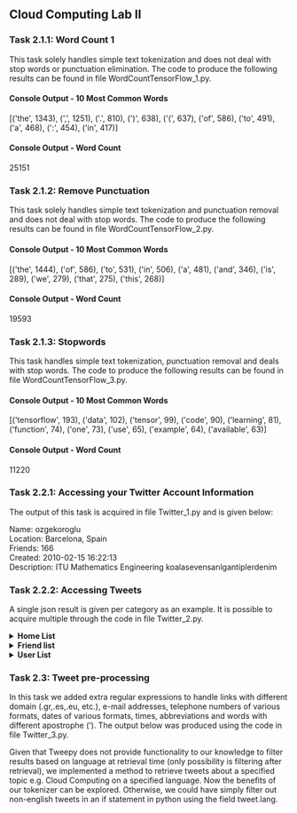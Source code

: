 ## Cloud Computing Lab II

### Task 2.1.1: Word Count 1
This task solely handles simple text tokenization and does not deal with stop words or punctuation elimination.
The code to produce the following results can be found in file WordCountTensorFlow_1.py.

#### Console Output - 10 Most Common Words
[('the', 1343), (',', 1251), ('.', 810), (')', 638), ('(', 637), ('of', 586), ('to', 491), ('a', 468), (':', 454), ('in', 417)]

#### Console Output - Word Count
25151

### Task 2.1.2: Remove Punctuation
This task solely handles simple text tokenization and punctuation removal and does not deal with stop words.
The code to produce the following results can be found in file WordCountTensorFlow_2.py.

#### Console Output - 10 Most Common Words
[('the', 1444), ('of', 586), ('to', 531), ('in', 506), ('a', 481), ('and', 346), ('is', 289), ('we', 279), ('that', 275), ('this', 268)]

#### Console Output - Word Count
19593

### Task 2.1.3: Stopwords
This task handles simple text tokenization, punctuation removal and deals with stop words.
The code to produce the following results can be found in file WordCountTensorFlow_3.py.

#### Console Output - 10 Most Common Words
[('tensorflow', 193), ('data', 102), ('tensor', 99), ('code', 90), ('learning', 81), ('function', 74), ('one', 73), ('use', 65), ('example', 64), ('available', 63)]

#### Console Output - Word Count
11220

### Task 2.2.1: Accessing your Twitter Account Information
The output of this task is acquired in file Twitter_1.py and is given below:

Name: ozgekoroglu  
Location: Barcelona, Spain  
Friends: 166  
Created: 2010-02-15 16:22:13  
Description: ITU Mathematics Engineering koalasevensarılgantiplerdenim  

### Task 2.2.2: Accessing Tweets
A single json result is given per category as an example. It is possible to acquire multiple through the code in file Twitter_2.py.

<details> 
<summary><b>Home List</b></summary>

```json
{
  "in_reply_to_user_id_str": null,
  "retweet_count": 15,
  "text": "de baby boomers found that the average IQ score of a blonde is actually higher than those with other hair colors.A study of naturally blon",
  "retweeted": false,
  "in_reply_to_screen_name": null,
  "is_quote_status": false,
  "user": {
    "profile_link_color": "0D9BA8",
    "friends_count": 1,
    "protected": false,
    "is_translator": false,
    "lang": "en",
    "profile_sidebar_fill_color": "FFFFFF",
    "notifications": false,
    "contributors_enabled": false,
    "has_extended_profile": false,
    "id_str": "95023423",
    "statuses_count": 151824,
    "listed_count": 18368,
    "profile_background_tile": false,
    "profile_background_image_url_https": "https://pbs.twimg.com/profile_background_images/458303470945058816/1IXg4LCd.jpeg",
    "profile_banner_url": "https://pbs.twimg.com/profile_banners/95023423/1464904901",
    "default_profile_image": false,
    "created_at": "Sun Dec 06 16:07:01 +0000 2009",
    "profile_background_color": "C0DEED",
    "name": "UberFacts",
    "profile_text_color": "000000",
    "following": true,
    "id": 95023423,
    "utc_offset": -21600,
    "followers_count": 14517656,
    "default_profile": false,
    "profile_sidebar_border_color": "000000",
    "is_translation_enabled": true,
    "screen_name": "UberFacts",
    "entities": {
      "description": {
        "urls": []
      },
      "url": {
        "urls": [
          {
            "expanded_url": "https://amzn.com/0062441167",
            "indices": [
              0,
              23
            ],
            "url": "https://t.co/SZLgCWyHWM",
            "display_url": "amzn.com/0062441167"
          }
        ]
      }
    },
    "description": "The most unimportant things you'll never need to know.",
    "time_zone": "Central Time (US & Canada)",
    "follow_request_sent": false,
    "favourites_count": 1080,
    "url": "https://t.co/SZLgCWyHWM",
    "verified": true,
    "profile_image_url": "http://pbs.twimg.com/profile_images/615696617165885440/JDbUuo9H_normal.jpg",
    "translator_type": "regular",
    "geo_enabled": false,
    "profile_use_background_image": true,
    "location": "Worldwide! ",
    "profile_background_image_url": "http://pbs.twimg.com/profile_background_images/458303470945058816/1IXg4LCd.jpeg",
    "profile_image_url_https": "https://pbs.twimg.com/profile_images/615696617165885440/JDbUuo9H_normal.jpg"
  },
  "in_reply_to_status_id": null,
  "source": "<a href=\"http://bufferapp.com\" rel=\"nofollow\">Buffer</a>",
  "in_reply_to_status_id_str": null,
  "created_at": "Fri Mar 09 08:47:00 +0000 2018",
  "coordinates": null,
  "favorited": false,
  "favorite_count": 63,
  "id": 972030984311930881,
  "lang": "en",
  "id_str": "972030984311930881",
  "entities": {
    "user_mentions": [],
    "urls": [],
    "symbols": [],
    "hashtags": []
  },
  "geo": null,
  "truncated": false,
  "place": null,
  "in_reply_to_user_id": null,
  "contributors": null
}
```
</details>

<details> 
<summary><b>Friend list</b></summary>

```json
{
  "profile_link_color": "1DA1F2",
  "listed_count": 0,
  "protected": false,
  "profile_sidebar_fill_color": "DDEEF6",
  "blocking": false,
  "contributors_enabled": false,
  "id_str": "951810826805153794",
  "statuses_count": 45,
  "live_following": false,
  "profile_banner_url": "https://pbs.twimg.com/profile_banners/951810826805153794/1515865828",
  "created_at": "Fri Jan 12 13:39:19 +0000 2018",
  "name": "eliftubaok",
  "is_translation_enabled": false,
  "id": 951810826805153794,
  "lang": "tr",
  "profile_background_tile": false,
  "screen_name": "eliftubaok",
  "time_zone": null,
  "favourites_count": 68,
  "url": null,
  "notifications": false,
  "translator_type": "none",
  "profile_use_background_image": true,
  "profile_background_color": "F5F8FA",
  "friends_count": 118,
  "is_translator": false,
  "has_extended_profile": true,
  "default_profile": true,
  "description": "Coffeeaddict.\nMusiclover.\nAlmostfoodie.",
  "muting": false,
  "profile_background_image_url_https": null,
  "location": "",
  "blocked_by": false,
  "profile_text_color": "333333",
  "following": true,
  "utc_offset": null,
  "followers_count": 34,
  "profile_sidebar_border_color": "C0DEED",
  "status": {
    "in_reply_to_user_id_str": null,
    "retweet_count": 0,
    "text": "Ayn\u0131 vapurdan indi\u011fin halde dolmu\u015f s\u0131ras\u0131na senden \u00f6nce ge\u00e7enlerden nefret edenlerdenim",
    "retweeted": false,
    "in_reply_to_screen_name": null,
    "is_quote_status": false,
    "id_str": "966186975475757062",
    "in_reply_to_status_id": null,
    "source": "<a href=\"http://twitter.com/download/iphone\" rel=\"nofollow\">Twitter for iPhone</a>",
    "in_reply_to_status_id_str": null,
    "created_at": "Wed Feb 21 05:45:00 +0000 2018",
    "coordinates": null,
    "favorited": false,
    "favorite_count": 0,
    "id": 966186975475757062,
    "lang": "tr",
    "entities": {
      "user_mentions": [],
      "urls": [],
      "symbols": [],
      "hashtags": []
    },
    "geo": null,
    "truncated": false,
    "place": null,
    "in_reply_to_user_id": null,
    "contributors": null
  },
  "entities": {
    "description": {
      "urls": []
    }
  },
  "default_profile_image": false,
  "follow_request_sent": false,
  "verified": false,
  "profile_image_url": "http://pbs.twimg.com/profile_images/951812515335467008/2Cf6U9X1_normal.jpg",
  "geo_enabled": true,
  "profile_background_image_url": null,
  "profile_image_url_https": "https://pbs.twimg.com/profile_images/951812515335467008/2Cf6U9X1_normal.jpg"
}
```
</details>

<details> 
<summary><b>User List</b></summary>

```json
{
  "in_reply_to_user_id_str": null,
  "retweet_count": 713,
  "text": "RT @ozgurugzo: +after all this time?\n-always. https://t.co/mRmQlBAGSx",
  "retweeted": true,
  "in_reply_to_screen_name": null,
  "is_quote_status": false,
  "extended_entities": {
    "media": [
      {
        "source_status_id_str": "818535595765104640",
        "id": 818535574491582464,
        "type": "photo",
        "media_url": "http://pbs.twimg.com/media/C1wFxKmXUAAgsKU.jpg",
        "source_status_id": 818535595765104640,
        "indices": [
          46,
          69
        ],
        "display_url": "pic.twitter.com/mRmQlBAGSx",
        "source_user_id": 43098432,
        "id_str": "818535574491582464",
        "source_user_id_str": "43098432",
        "url": "https://t.co/mRmQlBAGSx",
        "media_url_https": "https://pbs.twimg.com/media/C1wFxKmXUAAgsKU.jpg",
        "expanded_url": "https://twitter.com/ozgurugzo/status/818535595765104640/photo/1",
        "sizes": {
          "medium": {
            "resize": "fit",
            "w": 736,
            "h": 905
          },
          "small": {
            "resize": "fit",
            "w": 553,
            "h": 680
          },
          "large": {
            "resize": "fit",
            "w": 736,
            "h": 905
          },
          "thumb": {
            "resize": "crop",
            "w": 150,
            "h": 150
          }
        }
      }
    ]
  },
  "user": {
    "profile_link_color": "B3454B",
    "friends_count": 112,
    "protected": true,
    "is_translator": false,
    "lang": "en",
    "profile_sidebar_fill_color": "212121",
    "notifications": false,
    "contributors_enabled": false,
    "has_extended_profile": true,
    "id_str": "114496555",
    "statuses_count": 1521,
    "listed_count": 1,
    "profile_background_tile": true,
    "profile_background_image_url_https": "https://pbs.twimg.com/profile_background_images/252257819/Leighton-Meester_1.jpg_e_18a371e83b1bde810f899df57848670ch.jpg",
    "profile_banner_url": "https://pbs.twimg.com/profile_banners/114496555/1405958150",
    "default_profile_image": false,
    "created_at": "Mon Feb 15 16:22:13 +0000 2010",
    "profile_background_color": "6B6161",
    "name": "ozgekoroglu",
    "profile_text_color": "A85959",
    "following": false,
    "id": 114496555,
    "utc_offset": -10800,
    "followers_count": 166,
    "default_profile": false,
    "profile_sidebar_border_color": "505959",
    "is_translation_enabled": false,
    "screen_name": "ozgeekoroglu",
    "entities": {
      "description": {
        "urls": []
      }
    },
    "description": "ITU Mathematics Engineering koalasevensar\u0131lgantiplerdenim",
    "time_zone": "Greenland",
    "follow_request_sent": false,
    "favourites_count": 1788,
    "url": null,
    "verified": false,
    "profile_image_url": "http://pbs.twimg.com/profile_images/793024436307894272/jqZwq6wW_normal.jpg",
    "translator_type": "none",
    "geo_enabled": true,
    "profile_use_background_image": true,
    "location": "Barcelona, Espa\u00f1a",
    "profile_background_image_url": "http://pbs.twimg.com/profile_background_images/252257819/Leighton-Meester_1.jpg_e_18a371e83b1bde810f899df57848670ch.jpg",
    "profile_image_url_https": "https://pbs.twimg.com/profile_images/793024436307894272/jqZwq6wW_normal.jpg"
  },
  "retweeted_status": {
    "in_reply_to_user_id_str": null,
    "retweet_count": 713,
    "text": "+after all this time?\n-always. https://t.co/mRmQlBAGSx",
    "retweeted": true,
    "in_reply_to_screen_name": null,
    "is_quote_status": false,
    "extended_entities": {
      "media": [
        {
          "id_str": "818535574491582464",
          "type": "photo",
          "url": "https://t.co/mRmQlBAGSx",
          "id": 818535574491582464,
          "media_url_https": "https://pbs.twimg.com/media/C1wFxKmXUAAgsKU.jpg",
          "display_url": "pic.twitter.com/mRmQlBAGSx",
          "media_url": "http://pbs.twimg.com/media/C1wFxKmXUAAgsKU.jpg",
          "expanded_url": "https://twitter.com/ozgurugzo/status/818535595765104640/photo/1",
          "indices": [
            31,
            54
          ],
          "sizes": {
            "medium": {
              "resize": "fit",
              "w": 736,
              "h": 905
            },
            "small": {
              "resize": "fit",
              "w": 553,
              "h": 680
            },
            "large": {
              "resize": "fit",
              "w": 736,
              "h": 905
            },
            "thumb": {
              "resize": "crop",
              "w": 150,
              "h": 150
            }
          }
        }
      ]
    },
    "user": {
      "profile_link_color": "1B95E0",
      "friends_count": 366,
      "protected": false,
      "is_translator": false,
      "lang": "tr",
      "profile_sidebar_fill_color": "FFFFFF",
      "notifications": false,
      "contributors_enabled": false,
      "has_extended_profile": false,
      "id_str": "43098432",
      "statuses_count": 13072,
      "listed_count": 601,
      "profile_background_tile": true,
      "profile_background_image_url_https": "https://pbs.twimg.com/profile_background_images/663468149661044736/D_o0CQT1.png",
      "profile_banner_url": "https://pbs.twimg.com/profile_banners/43098432/1519393535",
      "default_profile_image": false,
      "created_at": "Thu May 28 12:23:12 +0000 2009",
      "profile_background_color": "000000",
      "name": "ozgurugzo",
      "profile_text_color": "5F6396",
      "following": false,
      "id": 43098432,
      "utc_offset": -10800,
      "followers_count": 186470,
      "default_profile": false,
      "profile_sidebar_border_color": "000000",
      "is_translation_enabled": true,
      "screen_name": "ozgurugzo",
      "entities": {
        "description": {
          "urls": []
        }
      },
      "description": "bay\u0131l\u0131yorum kendime can\u0131m kendim",
      "time_zone": "Greenland",
      "follow_request_sent": false,
      "favourites_count": 10934,
      "url": null,
      "verified": false,
      "profile_image_url": "http://pbs.twimg.com/profile_images/723833814355705856/K84isY8d_normal.jpg",
      "translator_type": "regular",
      "geo_enabled": false,
      "profile_use_background_image": true,
      "location": "iamozgurugzo@gmail.com",
      "profile_background_image_url": "http://pbs.twimg.com/profile_background_images/663468149661044736/D_o0CQT1.png",
      "profile_image_url_https": "https://pbs.twimg.com/profile_images/723833814355705856/K84isY8d_normal.jpg"
    },
    "in_reply_to_status_id": null,
    "source": "<a href=\"http://twitter.com/download/android\" rel=\"nofollow\">Twitter for Android</a>",
    "in_reply_to_status_id_str": null,
    "created_at": "Mon Jan 09 19:11:08 +0000 2017",
    "coordinates": null,
    "favorited": true,
    "favorite_count": 2696,
    "id": 818535595765104640,
    "lang": "en",
    "id_str": "818535595765104640",
    "entities": {
      "user_mentions": [],
      "urls": [],
      "media": [
        {
          "id_str": "818535574491582464",
          "type": "photo",
          "url": "https://t.co/mRmQlBAGSx",
          "id": 818535574491582464,
          "media_url_https": "https://pbs.twimg.com/media/C1wFxKmXUAAgsKU.jpg",
          "display_url": "pic.twitter.com/mRmQlBAGSx",
          "media_url": "http://pbs.twimg.com/media/C1wFxKmXUAAgsKU.jpg",
          "expanded_url": "https://twitter.com/ozgurugzo/status/818535595765104640/photo/1",
          "indices": [
            31,
            54
          ],
          "sizes": {
            "medium": {
              "resize": "fit",
              "w": 736,
              "h": 905
            },
            "small": {
              "resize": "fit",
              "w": 553,
              "h": 680
            },
            "large": {
              "resize": "fit",
              "w": 736,
              "h": 905
            },
            "thumb": {
              "resize": "crop",
              "w": 150,
              "h": 150
            }
          }
        }
      ],
      "symbols": [],
      "hashtags": []
    },
    "geo": null,
    "truncated": false,
    "place": null,
    "in_reply_to_user_id": null,
    "contributors": null,
    "possibly_sensitive": false
  },
  "in_reply_to_status_id": null,
  "source": "<a href=\"http://twitter.com/download/iphone\" rel=\"nofollow\">Twitter for iPhone</a>",
  "in_reply_to_status_id_str": null,
  "created_at": "Sat Oct 28 21:16:43 +0000 2017",
  "coordinates": null,
  "favorited": true,
  "favorite_count": 0,
  "id": 924384455300698113,
  "lang": "en",
  "id_str": "924384455300698113",
  "entities": {
    "user_mentions": [
      {
        "name": "ozgurugzo",
        "id_str": "43098432",
        "indices": [
          3,
          13
        ],
        "screen_name": "ozgurugzo",
        "id": 43098432
      }
    ],
    "urls": [],
    "media": [
      {
        "source_status_id_str": "818535595765104640",
        "id": 818535574491582464,
        "type": "photo",
        "media_url": "http://pbs.twimg.com/media/C1wFxKmXUAAgsKU.jpg",
        "source_status_id": 818535595765104640,
        "indices": [
          46,
          69
        ],
        "display_url": "pic.twitter.com/mRmQlBAGSx",
        "source_user_id": 43098432,
        "id_str": "818535574491582464",
        "source_user_id_str": "43098432",
        "url": "https://t.co/mRmQlBAGSx",
        "media_url_https": "https://pbs.twimg.com/media/C1wFxKmXUAAgsKU.jpg",
        "expanded_url": "https://twitter.com/ozgurugzo/status/818535595765104640/photo/1",
        "sizes": {
          "medium": {
            "resize": "fit",
            "w": 736,
            "h": 905
          },
          "small": {
            "resize": "fit",
            "w": 553,
            "h": 680
          },
          "large": {
            "resize": "fit",
            "w": 736,
            "h": 905
          },
          "thumb": {
            "resize": "crop",
            "w": 150,
            "h": 150
          }
        }
      }
    ],
    "symbols": [],
    "hashtags": []
  },
  "geo": null,
  "truncated": false,
  "place": null,
  "in_reply_to_user_id": null,
  "contributors": null,
  "possibly_sensitive": false
}
```
</details>


### Task 2.3: Tweet pre-processing
In this task we added extra regular expressions to handle links with different domain (.gr,.es,.eu, etc.), e-mail addresses, 
telephone numbers of various formats, dates of various formats, times, abbreviations and words with different apostrophe (’). 
The output below was produced using the code in file Twitter_3.py.

Given that Tweepy does not provide functionality to our knowledge to filter results based on language at retrieval 
time (only possibility is filtering after retrieval), we implemented a method to retrieve tweets about a specified 
topic e.g. Cloud Computing on a specified language. Now the benefits of our tokenizer can be explored. Otherwise, we 
could have simply filter out non-english tweets in an if statement in python using the field tweet.lang.

```

```


